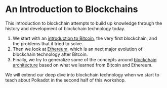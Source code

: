 # An Introduction to Blockchains

This introduction to blockchain attempts to build up knowledge through the history and development of blockchain technology today.

1. We start with an [introduction to Bitcoin](pre-rust/blockchain/bitcoin.md), the very first blockchain, and the problems that it tried to solve.
2. Then we look at [Ethereum](pre-rust/blockchain/ethereum.md), which is an next major evolution of blockchain technology after Bitcoin.
3. Finally, we try to generalize some of the concepts around [blockchain architecture](pre-rust/blockchain/architecture.md) based on what we learned from Bitcoin and Ethereum.

We will extend our deep dive into blockchain technology when we start to teach about Polkadot in the second half of this workshop.
